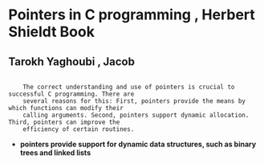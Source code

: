 # Pointers in C programming , Herbert Shieldt Book
## Tarokh Yaghoubi , Jacob


```

	The correct understanding and use of pointers is crucial to successful C programming. There are 
	several reasons for this: First, pointers provide the means by which functions can modify their 
	calling arguments. Second, pointers support dynamic allocation. Third, pointers can improve the 
	efficiency of certain routines.

```
- **pointers provide support for dynamic data structures, such as binary trees and linked lists**
